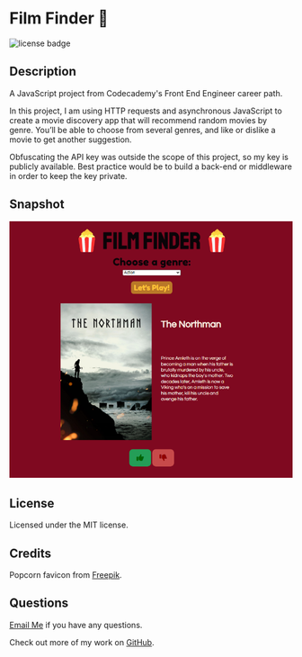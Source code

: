 # Film Finder 🍿

![license badge](https://img.shields.io/badge/license-MIT-blue)

## Description 

A JavaScript project from Codecademy's Front End Engineer career path.

In this project, I am using HTTP requests and asynchronous JavaScript to create a movie discovery app that will recommend random movies by genre. You’ll be able to choose from several genres, and like or dislike a movie to get another suggestion.

Obfuscating the API key was outside the scope of this project, so my key is publicly available. Best practice would be to build a back-end or middleware in order to keep the key private. 


## Snapshot 

![screenshot](./filmfinder.png)

## License
Licensed under the MIT license.

## Credits 
Popcorn favicon from [Freepik](https://www.flaticon.com/free-icon/popcorn_3409593?term=popcorn%20movie%20cinema&page=1&position=35&page=1&position=35&related_id=3409593&origin=tag#).

## Questions 
[Email Me](Chloe.a.harris17@gmail.com) if you have any questions.

Check out more of my work on [GitHub](https://github.com/chloeharris1).


